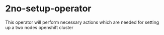 # 2no-setup-operator
This operator will perform necessary actions which are needed for setting up a two nodes openshift cluster
